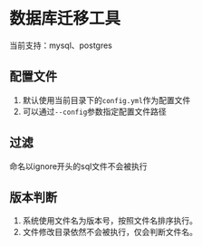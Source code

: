 # 数据库迁移工具

当前支持：mysql、postgres

## 配置文件

1. 默认使用当前目录下的`config.yml`作为配置文件
2. 可以通过`--config`参数指定配置文件路径

## 过滤

命名以ignore开头的sql文件不会被执行

## 版本判断

1. 系统使用文件名为版本号，按照文件名排序执行。
2. 文件修改目录依然不会被执行，仅会判断文件名。
